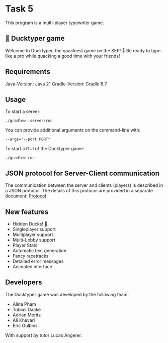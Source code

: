 # Task 5
This program is a multi-player typewriter game.

## 🦆 Ducktyper game
Welcome to Ducktyper, the quackiest game on the SEP! 🦆 Be ready to type like a pro while quacking a good time
with your friends!

## Requirements
Java-Version: Java 21
Gradle-Version: Gradle 8.7

## Usage

To start a server:

```
./gradlew :server:run
```

You can provide additional arguments on the command-line with:

```
--args="--port PORT"
```

To start a GUI of the Ducktyper game:

```
./gradlew run
```

## JSON protocol for Server-Client communication
The communication between the server and clients (players) is described in a JSON protocol.
The details of this protocol are provided in a separate document:
[Protocol](project_planning/protocol.md)

## New features
- Hidden Ducks! 🦆
- Singleplayer support
- Multiplayer support
- Multi-Lobby support
- Player Stats
- Automatic text generation
- Fancy racetracks
- Detailed error messages
- Animated interface

## Developers
The Ducktyper game was developed by the following team:

- Alina Pham
- Tobias Daake
- Adrian Moritz
- Ali Khavari
- Eric Gulbins

With support by tutor Lucas Angerer.
